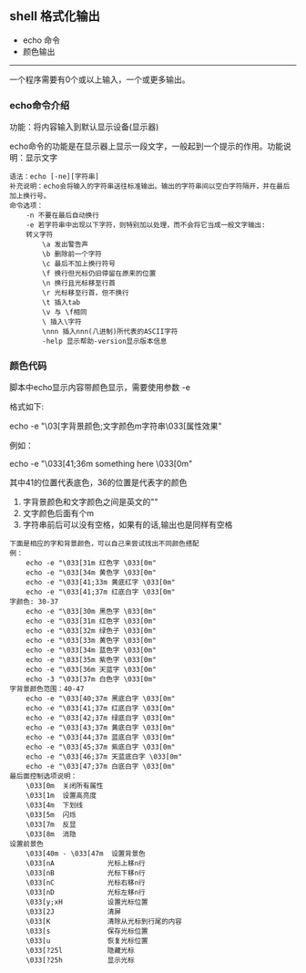 ## shell 格式化输出

* echo 命令
* 颜色输出

***

一个程序需要有0个或以上输入，一个或更多输出。

### echo命令介绍

功能：将内容输入到默认显示设备(显示器)

echo命令的功能是在显示器上显示一段文字，一般起到一个提示的作用。功能说明：显示文字

```
语法：echo [-ne][字符串]
补充说明：echo会将输入的字符串送往标准输出。输出的字符串间以空白字符隔开，并在最后加上换行号。
命令选项：
	-n 不要在最后自动换行
	-e 若字符串中出现以下字符，则特别加以处理，而不会将它当成一般文字输出:
	转义字符
		\a 发出警告声
		\b 删除前一个字符
		\c 最后不加上换行符号
		\f 换行但光标仍旧停留在原来的位置
		\n 换行且光标移至行首
		\r 光标移至行首，但不换行
		\t 插入tab
		\v 与 \f相同
		\ 插入\字符
		\nnn 插入nnn(八进制)所代表的ASCII字符
		-help 显示帮助-version显示版本信息
```

### 颜色代码

脚本中echo显示内容带颜色显示，需要使用参数 -e

格式如下:

echo -e "\03[字背景颜色;文字颜色m字符串\033[属性效果"

例如：

echo -e "\033[41;36m something here \033[0m"

其中41的位置代表底色，36的位置是代表字的颜色

1. 字背景颜色和文字颜色之间是英文的""
2. 文字颜色后面有个m
3. 字符串前后可以没有空格，如果有的话,输出也是同样有空格

```
下面是相应的字和背景颜色，可以自己来尝试找出不同颜色搭配
例：
	echo -e "\033[31m 红色字 \033[0m"
	echo -e "\033[34m 黄色字 \033[0m"
	echo -e "\033[41;33m 黄底红字 \033[0m"
	echo -e "\033[41;37m 红底白字 \033[0m"
字颜色: 30-37
	echo -e "\033[30m 黑色字 \033[0m"
	echo -e "\033[31m 红色字 \033[0m"
	echo -e "\033[32m 绿色子 \033[0m"
	echo -e "\033[33m 黄色字 \033[0m"
	echo -e "\033[34m 蓝色字 \033[0m"
	echo -e "\033[35m 紫色字 \033[0m"
	echo -e "\033[36m 天蓝字 \033[0m"
	echo -3 "\033[37m 白色字 \033[0m"
字背景颜色范围：40-47
	echo -e "\033[40;37m 黑底白字 \033[0m"
	echo -e "\033[41;37m 红底白字 \033[0m"
	echo -e "\033[42;37m 绿底白字 \033[0m"
	echo -e "\033[43;37m 黄底白字 \033[0m"
	echo -e "\033[44;37m 蓝底白字 \033[0m"
	echo -e "\033[45;37m 紫底白字 \033[0m"
	echo -e "\033[46;37m 天蓝底白字 \033[0m"
	echo -e "\033[47;37m 白底白字 \033[0m"
最后面控制选项说明：
	\033[0m  关闭所有属性
	\033[1m  设置高亮度
	\033[4m  下划线
	\033[5m  闪烁
	\033[7m  反显
	\033[8m  消隐
设置前景色
	\033[40m - \033[47m  设置背景色
	\033[nA     		光标上移n行
	\033[nB     		光标下移n行
	\033[nC     		光标右移n行
	\033[nD     		光标左移n行
	\033[y;xH   		设置光标位置
	\033[2J     		清屏
	\033[K      		清除从光标到行尾的内容
	\033[s			    保存光标位置
	\033[u				恢复光标位置
	\033[?25l			隐藏光标
	\033[?25h			显示光标
```





